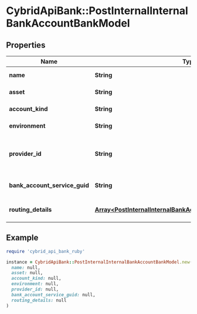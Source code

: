 # CybridApiBank::PostInternalInternalBankAccountBankModel

## Properties

| Name | Type | Description | Notes |
| ---- | ---- | ----------- | ----- |
| **name** | **String** | The name of the account. |  |
| **asset** | **String** | The asset code. |  |
| **account_kind** | **String** | The type of account. |  |
| **environment** | **String** | The account environment. |  |
| **provider_id** | **String** | The id of the account at the third-party provider. |  |
| **bank_account_service_guid** | **String** | The bank account service guid. |  |
| **routing_details** | [**Array&lt;PostInternalInternalBankAccountRoutingDetailBankModel&gt;**](PostInternalInternalBankAccountRoutingDetailBankModel.md) | The routing details for this wallet. | [optional] |

## Example

```ruby
require 'cybrid_api_bank_ruby'

instance = CybridApiBank::PostInternalInternalBankAccountBankModel.new(
  name: null,
  asset: null,
  account_kind: null,
  environment: null,
  provider_id: null,
  bank_account_service_guid: null,
  routing_details: null
)
```

